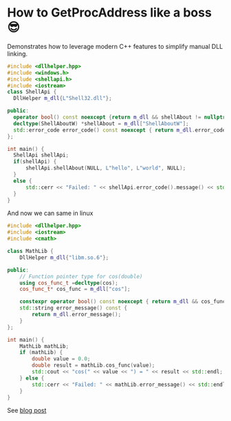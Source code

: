 How to GetProcAddress like a boss 😎
======

Demonstrates how to leverage modern C++ features to simplify manual DLL linking.

```c++
#include <dllhelper.hpp>
#include <windows.h>
#include <shellapi.h>
#include <iostream>
class ShellApi {
  DllHelper m_dll{L"Shell32.dll"};

public:
  operator bool() const noexcept {return m_dll && shellAbout != nullptr;}
  decltype(ShellAboutW) *shellAbout = m_dll["ShellAboutW"];
  std::error_code error_code() const noexcept { return m_dll.error_code(); }
};

int main() {
  ShellApi shellApi;
  if(shellApi) {
      shellApi.shellAbout(NULL, L"hello", L"world", NULL);
  }
  else {
	  std::cerr << "Failed: " << shellApi.error_code().message() << std::endl;
  }
}
```

And now we can same in linux
```c++
#include <dllhelper.hpp>
#include <iostream>
#include <cmath>

class MathLib {
    DllHelper m_dll{"libm.so.6"};

public:
    // Function pointer type for cos(double)
    using cos_func_t =decltype(cos);
    cos_func_t* cos_func = m_dll["cos"];

    constexpr operator bool() const noexcept { return m_dll && cos_func != nullptr; }
    std::string error_message() const {
        return m_dll.error_message();
	}
};

int main() {
    MathLib mathLib;
    if (mathLib) {
        double value = 0.0;
        double result = mathLib.cos_func(value);
        std::cout << "cos(" << value << ") = " << result << std::endl;
    } else {
        std::cerr << "Failed: " << mathLib.error_message() << std::endl;
    }
}

```

See [blog post](https://blog.benoitblanchon.fr/getprocaddress-like-a-boss)